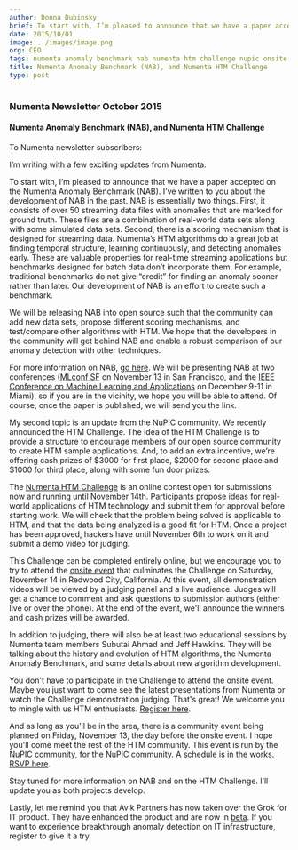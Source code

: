 ```yaml
---
author: Donna Dubinsky
brief: To start with, I’m pleased to announce that we have a paper accepted on the Numenta Anomaly Benchmark (NAB).  I’ve written to you about the development of
date: 2015/10/01
image: ../images/image.png
org: CEO
tags: numenta anomaly benchmark nab numenta htm challenge nupic onsite november 2015
title: Numenta Anomaly Benchmark (NAB), and Numenta HTM Challenge
type: post
---
```


### Numenta Newsletter October 2015

#### Numenta Anomaly Benchmark (NAB), and Numenta HTM Challenge

To Numenta newsletter subscribers:

I’m writing with a few exciting updates from Numenta.

To start with, I’m pleased to announce that we have a paper accepted on the
Numenta Anomaly Benchmark (NAB).  I’ve written to you about the development of
NAB in the past.  NAB is essentially two things.  First, it consists of over 50
streaming data files with anomalies that are marked for ground truth.  These
files are a combination of real-world data sets along with some simulated data
sets.  Second, there is a scoring mechanism that is designed for streaming data.
Numenta’s HTM algorithms do a great job at finding temporal structure, learning
continuously, and detecting anomalies early.  These are valuable properties for
real-time streaming applications but benchmarks designed for batch data don’t
incorporate them. For example, traditional benchmarks do not give “credit” for
finding an anomaly sooner rather than later.  Our development of NAB is an
effort to create such a benchmark.

We will be releasing NAB into open source such that the community can add new
data sets, propose different scoring mechanisms, and test/compare other
algorithms with HTM.  We hope that the developers in the community will get
behind NAB and enable a robust comparison of our anomaly detection with other
techniques.

For more information on NAB, [go here](https://github.com/numenta/NAB). We will
be presenting NAB at two conferences
([MLconf SF](http://mlconf.com/events/san-francisco-ca/) on November 13 in
San Francisco, and the
[IEEE Conference on Machine Learning and Applications](http://www.icmla-conference.org/icmla15/)
on December 9-11 in Miami), so if you are in the vicinity, we hope you will be
able to attend. Of course, once the paper is published, we will send you
the link.

My second topic is an update from the NuPIC community.  We recently announced
the HTM Challenge.  The idea of the HTM Challenge is to provide a structure to
encourage members of our open source community to create HTM sample
applications. And, to add an extra incentive, we’re offering cash prizes of
$3000 for first place, $2000 for second place and $1000 for third place, along
with some fun door prizes.

The [Numenta HTM Challenge](http://htmchallenge.devpost.com/) is an online
contest open for submissions now and running until November 14th. Participants
propose ideas for real-world applications of HTM technology and submit them for
approval before starting work. We will check that the problem being solved is
applicable to HTM, and that the data being analyzed is a good fit for HTM.
Once a project has been approved, hackers have until November 6th to work on it
and submit a demo video for judging.

This Challenge can be completed entirely online, but we encourage you to try to
attend the [onsite event](http://www.meetup.com/numenta/events/224711586/) that
culminates the Challenge on Saturday, November 14 in Redwood City, California.
At this event, all demonstration videos will be viewed by a judging panel and a
live audience. Judges will get a chance to comment and ask questions to
submission authors (either live or over the phone). At the end of the event,
we'll announce the winners and cash prizes will be awarded.

In addition to judging, there will also be at least two educational sessions by
Numenta team members Subutai Ahmad and Jeff Hawkins. They will be talking about
the history and evolution of HTM algorithms, the Numenta Anomaly Benchmark, and
some details about new algorithm development.

You don't have to participate in the Challenge to attend the onsite event.
Maybe you just want to come see the latest presentations from Numenta or watch
the Challenge demonstration judging. That's great! We welcome you to mingle with
us HTM enthusiasts.
[Register here](http://www.meetup.com/numenta/events/224711586/).

And as long as you'll be in the area, there is a community event being planned
on Friday, November 13, the day before the onsite event. I hope you'll come meet
the rest of the HTM community. This event is run by the NuPIC community, for the
NuPIC community. A schedule is in the works.
[RSVP here](http://www.meetup.com/numenta/events/224711563/).

Stay tuned for more information on NAB and on the HTM Challenge.  I’ll update
you as both projects develop.

Lastly, let me remind you that Avik Partners has now taken over the Grok for IT
product.  They have enhanced the product and are now in
[beta](http://grokstream.com/). If you want to experience breakthrough anomaly
detection on IT infrastructure, register to give it a try.
